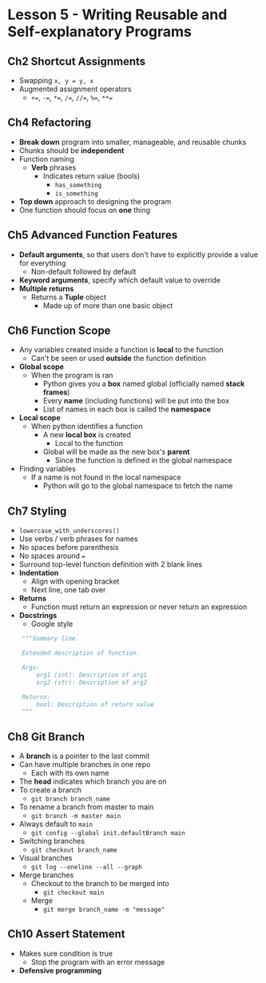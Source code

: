 # Lesson 5 - Writing Reusable and Self-explanatory Programs

## Ch2 Shortcut Assignments

- Swapping `x, y = y, x`
- Augmented assignment operators
  - `+=`, `-=`, `*=`, `/=`, `//=`, `%=`, `**=`

## Ch4 Refactoring

- **Break down** program into smaller, manageable, and reusable chunks
- Chunks should be **independent**
- Function naming
  - **Verb** phrases
    - Indicates return value (bools)
      - `has_something`
      - `is_something`
- **Top down** approach to designing the program
- One function should focus on **one** thing

## Ch5 Advanced Function Features

- **Default arguments**, so that users don't have to explicitly provide a value for everything
  - Non-default followed by default
- **Keyword arguments**, specify which default value to override
- **Multiple returns**
  - Returns a **Tuple** object
    - Made up of more than one basic object

## Ch6 Function Scope

- Any variables created inside a function is **local** to the function
  - Can't be seen or used **outside** the function definition
- **Global scope**
  - When the program is ran
    - Python gives you a **box** named global (officially named **stack frames**)
    - Every **name** (including functions) will be put into the box
    - List of names in each box is called the **namespace**
- **Local scope**
  - When python identifies a function
    - A new **local box** is created
      - Local to the function
    - Global will be made as the new box's **parent**
      - Since the function is defined in the global namespace
- Finding variables
  - If a name is not found in the local namespace
    - Python will go to the global namespace to fetch the name

## Ch7 Styling

- `lowercase_with_underscores()`
- Use verbs / verb phrases for names
- No spaces before parenthesis
- No spaces around `=`
- Surround top-level function definition with 2 blank lines
- **Indentation**
  - Align with opening bracket
  - Next line, one tab over
- **Returns**
  - Function must return an expression or never return an expression
- **Docstrings**
  - Google style

```python
    """Summary line.

    Extended description of function.

    Args:
        arg1 (int): Description of arg1
        arg2 (str): Description of arg2

    Returns:
        bool: Description of return value
    """
```

## Ch8 Git Branch

- A **branch** is a pointer to the last commit
- Can have multiple branches in one repo
  - Each with its own name
- The **head** indicates which branch you are on
- To create a branch
  - `git branch branch_name`
- To rename a branch from master to main
  - `git branch -m master main`
- Always default to `main`
  - `git config --global init.defaultBranch main`
- Switching branches
  - `git checkout branch_name`
- Visual branches
  - `git log --oneline --all --graph`
- Merge branches
  - Checkout to the branch to be merged into
    - `git checkout main`
  - Merge
    - `git merge branch_name -m "message"`

## Ch10 Assert Statement

- Makes sure condition is true
  - Stop the program with an error message
- **Defensive programming**
